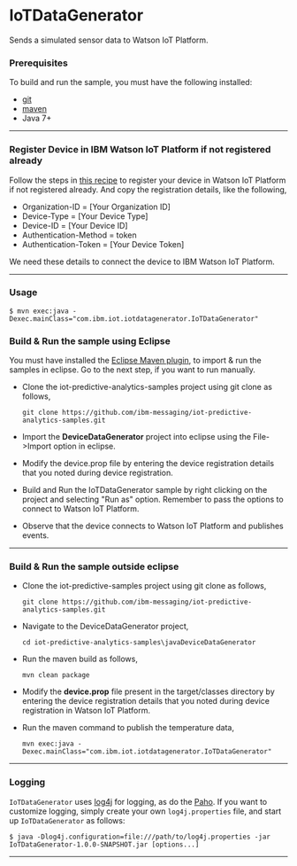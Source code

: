 # IoTDataGenerator

Sends a simulated sensor data to Watson IoT Platform.



### Prerequisites
To build and run the sample, you must have the following installed:

* [git](https://git-scm.com/)
* [maven](https://maven.apache.org/download.cgi)
* Java 7+

----

### Register Device in IBM Watson IoT Platform if not registered already

Follow the steps in [this recipe](https://developer.ibm.com/recipes/tutorials/how-to-register-devices-in-ibm-iot-foundation/) to register your device in Watson IoT Platform if not registered already. And copy the registration details, like the following,

* Organization-ID = [Your Organization ID]
* Device-Type = [Your Device Type]
* Device-ID = [Your Device ID]
* Authentication-Method = token
* Authentication-Token = [Your Device Token]

We need these details to connect the device to IBM Watson IoT Platform.

----

### Usage

    $ mvn exec:java -Dexec.mainClass="com.ibm.iot.iotdatagenerator.IoTDataGenerator"

### Build & Run the sample using Eclipse

You must have installed the [Eclipse Maven plugin](http://www.eclipse.org/m2e/), to import & run the samples in eclipse. Go to the next step, if you want to run manually.

* Clone the iot-predictive-analytics-samples project using git clone as follows,

    `git clone https://github.com/ibm-messaging/iot-predictive-analytics-samples.git`
    
* Import the **DeviceDataGenerator** project into eclipse using the File->Import option in eclipse.
 
* Modify the device.prop file by entering the device registration details that you noted during device registration.

* Build and Run the IoTDataGenerator sample by right clicking on the project and selecting "Run as" option. Remember to pass the options to connect to Watson IoT Platform.

* Observe that the device connects to Watson IoT Platform and publishes events.

----

### Build & Run the sample outside eclipse

* Clone the iot-predictive-samples project using git clone as follows,

    `git clone https://github.com/ibm-messaging/iot-predictive-analytics-samples.git`
    
* Navigate to the DeviceDataGenerator project, 

    `cd iot-predictive-analytics-samples\javaDeviceDataGenerator`
    
* Run the maven build as follows,

    `mvn clean package`

* Modify the **device.prop** file present in the target/classes directory by entering the device registration details that you noted during device registration in Watson IoT Platform.

* Run the maven command to publish the temperature data,

    `mvn exec:java -Dexec.mainClass="com.ibm.iot.iotdatagenerator.IoTDataGenerator"`

----

### Logging
`IoTDataGenerator` uses [log4j](http://logging.apache.org/log4j/2.x/) for logging, as do the [Paho](http://www.eclipse.org/paho/). If you want to customize logging, simply create your own `log4j.properties` file, and start up `IoTDataGenerator` as follows:

    $ java -Dlog4j.configuration=file:///path/to/log4j.properties -jar IoTDataGenerator-1.0.0-SNAPSHOT.jar [options...]

----

